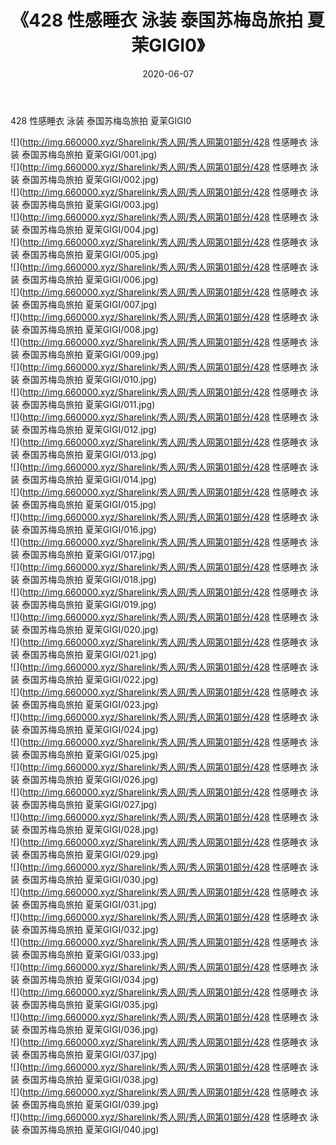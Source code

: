 ﻿---
layout: post
title:  《428 性感睡衣 泳装 泰国苏梅岛旅拍 夏茉GIGI0》
date:   2020-06-07
img: http://img.660000.xyz/Sharelink/秀人网/秀人网第01部分/428 性感睡衣 泳装 泰国苏梅岛旅拍 夏茉GIGI0/000.jpg
categories: [美女, 清纯, 唯美]
---

428 性感睡衣 泳装 泰国苏梅岛旅拍 夏茉GIGI0

  ![](http://img.660000.xyz/Sharelink/秀人网/秀人网第01部分/428 性感睡衣 泳装 泰国苏梅岛旅拍 夏茉GIGI/001.jpg) <br> ![](http://img.660000.xyz/Sharelink/秀人网/秀人网第01部分/428 性感睡衣 泳装 泰国苏梅岛旅拍 夏茉GIGI/002.jpg) <br> ![](http://img.660000.xyz/Sharelink/秀人网/秀人网第01部分/428 性感睡衣 泳装 泰国苏梅岛旅拍 夏茉GIGI/003.jpg) <br> ![](http://img.660000.xyz/Sharelink/秀人网/秀人网第01部分/428 性感睡衣 泳装 泰国苏梅岛旅拍 夏茉GIGI/004.jpg) <br> ![](http://img.660000.xyz/Sharelink/秀人网/秀人网第01部分/428 性感睡衣 泳装 泰国苏梅岛旅拍 夏茉GIGI/005.jpg) <br> ![](http://img.660000.xyz/Sharelink/秀人网/秀人网第01部分/428 性感睡衣 泳装 泰国苏梅岛旅拍 夏茉GIGI/006.jpg) <br> ![](http://img.660000.xyz/Sharelink/秀人网/秀人网第01部分/428 性感睡衣 泳装 泰国苏梅岛旅拍 夏茉GIGI/007.jpg) <br> ![](http://img.660000.xyz/Sharelink/秀人网/秀人网第01部分/428 性感睡衣 泳装 泰国苏梅岛旅拍 夏茉GIGI/008.jpg) <br> ![](http://img.660000.xyz/Sharelink/秀人网/秀人网第01部分/428 性感睡衣 泳装 泰国苏梅岛旅拍 夏茉GIGI/009.jpg) <br> ![](http://img.660000.xyz/Sharelink/秀人网/秀人网第01部分/428 性感睡衣 泳装 泰国苏梅岛旅拍 夏茉GIGI/010.jpg) <br> ![](http://img.660000.xyz/Sharelink/秀人网/秀人网第01部分/428 性感睡衣 泳装 泰国苏梅岛旅拍 夏茉GIGI/011.jpg) <br> ![](http://img.660000.xyz/Sharelink/秀人网/秀人网第01部分/428 性感睡衣 泳装 泰国苏梅岛旅拍 夏茉GIGI/012.jpg) <br> ![](http://img.660000.xyz/Sharelink/秀人网/秀人网第01部分/428 性感睡衣 泳装 泰国苏梅岛旅拍 夏茉GIGI/013.jpg) <br> ![](http://img.660000.xyz/Sharelink/秀人网/秀人网第01部分/428 性感睡衣 泳装 泰国苏梅岛旅拍 夏茉GIGI/014.jpg) <br> ![](http://img.660000.xyz/Sharelink/秀人网/秀人网第01部分/428 性感睡衣 泳装 泰国苏梅岛旅拍 夏茉GIGI/015.jpg) <br> ![](http://img.660000.xyz/Sharelink/秀人网/秀人网第01部分/428 性感睡衣 泳装 泰国苏梅岛旅拍 夏茉GIGI/016.jpg) <br> ![](http://img.660000.xyz/Sharelink/秀人网/秀人网第01部分/428 性感睡衣 泳装 泰国苏梅岛旅拍 夏茉GIGI/017.jpg) <br> ![](http://img.660000.xyz/Sharelink/秀人网/秀人网第01部分/428 性感睡衣 泳装 泰国苏梅岛旅拍 夏茉GIGI/018.jpg) <br> ![](http://img.660000.xyz/Sharelink/秀人网/秀人网第01部分/428 性感睡衣 泳装 泰国苏梅岛旅拍 夏茉GIGI/019.jpg) <br> ![](http://img.660000.xyz/Sharelink/秀人网/秀人网第01部分/428 性感睡衣 泳装 泰国苏梅岛旅拍 夏茉GIGI/020.jpg) <br> ![](http://img.660000.xyz/Sharelink/秀人网/秀人网第01部分/428 性感睡衣 泳装 泰国苏梅岛旅拍 夏茉GIGI/021.jpg) <br> ![](http://img.660000.xyz/Sharelink/秀人网/秀人网第01部分/428 性感睡衣 泳装 泰国苏梅岛旅拍 夏茉GIGI/022.jpg) <br> ![](http://img.660000.xyz/Sharelink/秀人网/秀人网第01部分/428 性感睡衣 泳装 泰国苏梅岛旅拍 夏茉GIGI/023.jpg) <br> ![](http://img.660000.xyz/Sharelink/秀人网/秀人网第01部分/428 性感睡衣 泳装 泰国苏梅岛旅拍 夏茉GIGI/024.jpg) <br> ![](http://img.660000.xyz/Sharelink/秀人网/秀人网第01部分/428 性感睡衣 泳装 泰国苏梅岛旅拍 夏茉GIGI/025.jpg) <br> ![](http://img.660000.xyz/Sharelink/秀人网/秀人网第01部分/428 性感睡衣 泳装 泰国苏梅岛旅拍 夏茉GIGI/026.jpg) <br> ![](http://img.660000.xyz/Sharelink/秀人网/秀人网第01部分/428 性感睡衣 泳装 泰国苏梅岛旅拍 夏茉GIGI/027.jpg) <br> ![](http://img.660000.xyz/Sharelink/秀人网/秀人网第01部分/428 性感睡衣 泳装 泰国苏梅岛旅拍 夏茉GIGI/028.jpg) <br> ![](http://img.660000.xyz/Sharelink/秀人网/秀人网第01部分/428 性感睡衣 泳装 泰国苏梅岛旅拍 夏茉GIGI/029.jpg) <br> ![](http://img.660000.xyz/Sharelink/秀人网/秀人网第01部分/428 性感睡衣 泳装 泰国苏梅岛旅拍 夏茉GIGI/030.jpg) <br> ![](http://img.660000.xyz/Sharelink/秀人网/秀人网第01部分/428 性感睡衣 泳装 泰国苏梅岛旅拍 夏茉GIGI/031.jpg) <br> ![](http://img.660000.xyz/Sharelink/秀人网/秀人网第01部分/428 性感睡衣 泳装 泰国苏梅岛旅拍 夏茉GIGI/032.jpg) <br> ![](http://img.660000.xyz/Sharelink/秀人网/秀人网第01部分/428 性感睡衣 泳装 泰国苏梅岛旅拍 夏茉GIGI/033.jpg) <br> ![](http://img.660000.xyz/Sharelink/秀人网/秀人网第01部分/428 性感睡衣 泳装 泰国苏梅岛旅拍 夏茉GIGI/034.jpg) <br> ![](http://img.660000.xyz/Sharelink/秀人网/秀人网第01部分/428 性感睡衣 泳装 泰国苏梅岛旅拍 夏茉GIGI/035.jpg) <br> ![](http://img.660000.xyz/Sharelink/秀人网/秀人网第01部分/428 性感睡衣 泳装 泰国苏梅岛旅拍 夏茉GIGI/036.jpg) <br> ![](http://img.660000.xyz/Sharelink/秀人网/秀人网第01部分/428 性感睡衣 泳装 泰国苏梅岛旅拍 夏茉GIGI/037.jpg) <br> ![](http://img.660000.xyz/Sharelink/秀人网/秀人网第01部分/428 性感睡衣 泳装 泰国苏梅岛旅拍 夏茉GIGI/038.jpg) <br> ![](http://img.660000.xyz/Sharelink/秀人网/秀人网第01部分/428 性感睡衣 泳装 泰国苏梅岛旅拍 夏茉GIGI/039.jpg) <br> ![](http://img.660000.xyz/Sharelink/秀人网/秀人网第01部分/428 性感睡衣 泳装 泰国苏梅岛旅拍 夏茉GIGI/040.jpg) <br>